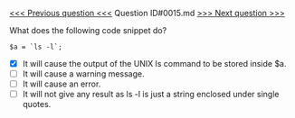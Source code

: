 [<<< Previous question <<<](0014.md)  Question ID#0015.md  [>>> Next question >>>](0016.md) 

What does the following code snippet do?

```[object Object]
$a = `ls -l`;
```

- [x] It will cause the output of the UNIX ls command to be stored inside $a.
- [ ] It will cause a warning message.
- [ ] It will cause an error.
- [ ] It will not give any result as ls -l is just a string enclosed under single quotes.
